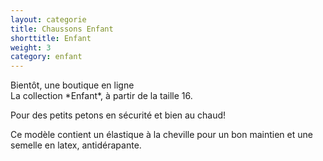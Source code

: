 ```yaml
---
layout: categorie
title: Chaussons Enfant
shorttitle: Enfant
weight: 3
category: enfant
---
```

<div class="centered">Bientôt, une boutique en ligne</div>
La collection *Enfant*, à partir de la taille 16. 

Pour des petits petons en sécurité et bien au chaud!

Ce modèle contient un élastique à la cheville pour un bon maintien et une semelle en latex, antidérapante. 
